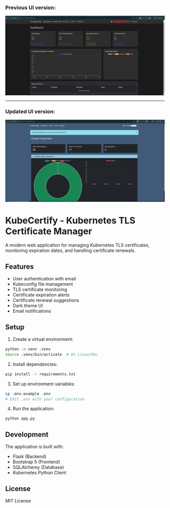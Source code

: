 
### Previous UI version:
 ![alt text](1-image.png)


***

### Updated UI version:
  ![alt text](2-image.jpg)

# KubeCertify - Kubernetes TLS Certificate Manager

A modern web application for managing Kubernetes TLS certificates, monitoring expiration dates, and handling certificate renewals.

## Features

- User authentication with email
- Kubeconfig file management
- TLS certificate monitoring
- Certificate expiration alerts
- Certificate renewal suggestions
- Dark theme UI
- Email notifications

## Setup

1. Create a virtual environment:
```bash
python -m venv .venv
source .venv/bin/activate  # On Linux/Mac
```

2. Install dependencies:
```bash
pip install -r requirements.txt
```

3. Set up environment variables:
```bash
cp .env.example .env
# Edit .env with your configuration
```

4. Run the application:
```bash
python app.py
```

## Development

The application is built with:
- Flask (Backend)
- Bootstrap 5 (Frontend)
- SQLAlchemy (Database)
- Kubernetes Python Client

## License

MIT License 